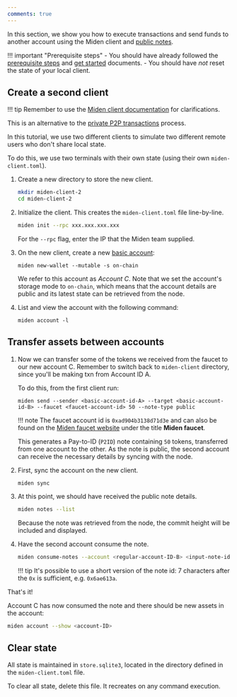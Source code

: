 ```yaml
---
comments: true
---
```


In this section, we show you how to execute transactions and send funds to another account using the Miden client and [public notes](https://docs.polygon.technology/miden/miden-base/architecture/notes/#note-storage-mode). 

!!! important "Prerequisite steps"
    - You should have already followed the [prerequisite steps](prerequisites.md) and [get started](create-account-use-faucet.md) documents.
    - You should have *not* reset the state of your local client. 

## Create a second client

!!! tip
      Remember to use the [Miden client documentation](https://docs.polygon.technology/miden/miden-client/cli-reference/) for clarifications.

This is an alternative to the [private P2P transactions](p2p-private.md) process. 

In this tutorial, we use two different clients to simulate two different remote users who don't share local state. 

To do this, we use two terminals with their own state (using their own `miden-client.toml`).

1. Create a new directory to store the new client.

    ```sh
    mkdir miden-client-2
    cd miden-client-2
    ```

2. Initialize the client. This creates the `miden-client.toml` file line-by-line.

    ```sh
    miden init --rpc xxx.xxx.xxx.xxx
    ```
    For the `--rpc` flag, enter the IP that the Miden team supplied.

3. On the new client, create a new [basic account](https://docs.polygon.technology/miden/miden-base/architecture/accounts/#account-types):

    ```shell
    miden new-wallet --mutable -s on-chain
    ```

    We refer to this account as _Account C_. Note that we set the account's storage mode to `on-chain`, which means that the account details are public and its latest state can be retrieved from the node.

4. List and view the account with the following command:

      ```shell
      miden account -l
      ```

## Transfer assets between accounts

1. Now we can transfer some of the tokens we received from the faucet to our new account C. Remember to switch back to `miden-client` directory, since you'll be making txn from Account ID A.

    To do this, from the first client run:

    ```shell
    miden send --sender <basic-account-id-A> --target <basic-account-id-B> --faucet <faucet-account-id> 50 --note-type public
    ```

    !!! note
        The faucet account id is `0xad904b3138d71d3e` and can also be found on the [Miden faucet website](https://testnet.miden.io/) under the title **Miden faucet**.

    This generates a Pay-to-ID (`P2ID`) note containing `50` tokens, transferred from one account to the other. As the note is public, the second account can receive the necessary details by syncing with the node.

2. First, sync the account on the new client.

    ```shell
    miden sync
    ```

3. At this point, we should have received the public note details. 

    ```sh
    miden notes --list 
    ```

    Because the note was retrieved from the node, the commit height will be included and displayed.

4. Have the second account consume the note.

    ```sh
    miden consume-notes --account <regular-account-ID-B> <input-note-id> 
    ```

    !!! tip
        It's possible to use a short version of the note id: 7 characters after the `0x` is sufficient, e.g. `0x6ae613a`.

That's it! 

Account C has now consumed the note and there should be new assets in the account:

```sh
miden account --show <account-ID> 
```

## Clear state

All state is maintained in `store.sqlite3`, located in the directory defined in the `miden-client.toml` file. 

To clear all state, delete this file. It recreates on any command execution.
